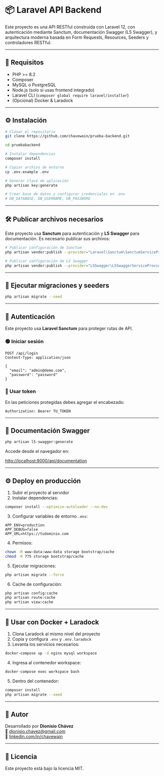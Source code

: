 # 📦 Laravel API Backend

Este proyecto es una API RESTful construida con Laravel 12, con autenticación mediante Sanctum, documentación Swagger (L5 Swagger), y arquitectura moderna basada en Form Requests, Resources, Seeders y controladores RESTful.

---

## 🚀 Requisitos

- PHP >= 8.2
- Composer
- MySQL o PostgreSQL
- Node.js (solo si usas frontend integrado)
- Laravel CLI (`composer global require laravel/installer`)
- (Opcional) Docker & Laradock

---

## ⚙️ Instalación

```bash
# Clonar el repositorio
git clone https://github.com/chavewain/prueba-backend.git

cd pruebabackend

# Instalar dependencias
composer install

# Copiar archivo de entorno
cp .env.example .env

# Generar clave de aplicación
php artisan key:generate

# Crear base de datos y configurar credenciales en .env
# DB_DATABASE, DB_USERNAME, DB_PASSWORD
```

---

## 🛠️ Publicar archivos necesarios

Este proyecto usa **Sanctum** para autenticación y **L5 Swagger** para documentación. Es necesario publicar sus archivos:

```bash
# Publicar configuración de Sanctum
php artisan vendor:publish --provider="Laravel\Sanctum\SanctumServiceProvider"

# Publicar configuración de L5 Swagger
php artisan vendor:publish --provider="L5Swagger\L5SwaggerServiceProvider"
```

---

## 🔄 Ejecutar migraciones y seeders

```bash
php artisan migrate --seed
```

---

## 🔑 Autenticación

Este proyecto usa **Laravel Sanctum** para proteger rutas de API.

### 🟢 Iniciar sesión

```http
POST /api/login
Content-Type: application/json

{
  "email": "admin@demo.com",
  "password": "password"
}
```

### 🔐 Usar token

En las peticiones protegidas debes agregar el encabezado:

```
Authorization: Bearer TU_TOKEN
```

---

## 📘 Documentación Swagger

```bash
php artisan l5-swagger:generate
```

Accede desde el navegador en:

[http://localhost:8000/api/documentation](http://localhost:8000/api/documentation)

---

## ⚙️ Deploy en producción

1. Subir el proyecto al servidor
2. Instalar dependencias:

```bash
composer install --optimize-autoloader --no-dev
```

3. Configurar variables de entorno `.env`:

```dotenv
APP_ENV=production
APP_DEBUG=false
APP_URL=https://tudominio.com
```

4. Permisos:

```bash
chown -R www-data:www-data storage bootstrap/cache
chmod -R 775 storage bootstrap/cache
```

5. Ejecutar migraciones:

```bash
php artisan migrate --force
```

6. Cache de configuración:

```bash
php artisan config:cache
php artisan route:cache
php artisan view:cache
```

---

## 🐳 Usar con Docker + Laradock

1. Clona Laradock al mismo nivel del proyecto
2. Copia y configura `.env` y `.env.laradock`
3. Levanta los servicios necesarios:

```bash
docker-compose up -d nginx mysql workspace
```

4. Ingresa al contenedor workspace:

```bash
docker-compose exec workspace bash
```

5. Dentro del contenedor:

```bash
composer install
php artisan migrate --seed
```

---

## 👤 Autor

Desarrollado por **Dionisio Chávez**  
📧 dionisio.chavez@gmail.com  
🔗 [linkedin.com/in/chavewain](https://linkedin.com/in/chavewain)

---

## 📄 Licencia

Este proyecto está bajo la licencia MIT.
